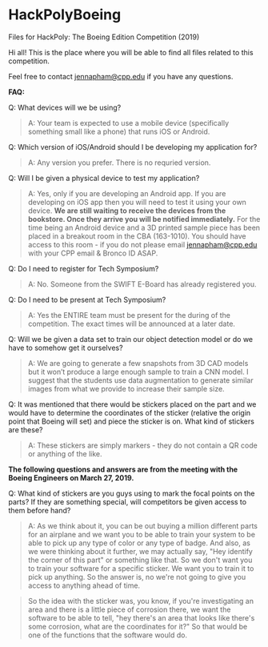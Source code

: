 # HackPolyBoeing
Files for HackPoly: The Boeing Edition Competition (2019)

Hi all! This is the place where you will be able to find all files related to this competition.

Feel free to contact jennapham@cpp.edu if you have any questions.

**FAQ:**

Q: What devices will we be using?

>A: Your team is expected to use a mobile device (specifically something small like a phone) that runs iOS or Android.

Q: Which version of iOS/Android should I be developing my application for?

>A: Any version you prefer. There is no requried version.

Q: Will I be given a physical device to test my application?

>A: Yes, only if you are developing an Android app. If you are developing on iOS app then you will need to test it using your own device. **We are still waiting to receive the devices from the bookstore. Once they arrive you will be notified immediately.** For the time being an Android device and a 3D printed sample piece has been placed in a breakout room in the CBA (163-1010). You should have access to this room - if you do not please email jennapham@cpp.edu with your CPP email & Bronco ID ASAP.

Q: Do I need to register for Tech Symposium?

>A: No. Someone from the SWIFT E-Board has already registered you.

Q: Do I need to be present at Tech Symposium?

>A: Yes the ENTIRE team must be present for the during of the competition. The exact times will be announced at a later date.

Q: Will we be given a data set to train our object detection model or do we have to somehow get it ourselves?

>A: We are going to generate a few snapshots from 3D CAD models but it won’t produce a large enough sample to train a CNN model. I suggest that the students use data augmentation to generate similar images from what we provide to increase their sample size.

Q: It was mentioned that there would be stickers placed on the part and we would have to determine the coordinates of the sticker (relative the origin point that Boeing will set) and piece the sticker is on. What kind of stickers are these?

>A: These stickers are simply markers - they do not contain a QR code or anything of the like.

**The following questions and answers are from the meeting with the Boeing Engineers on March 27, 2019.**

Q: What kind of stickers are you guys using to mark the focal points on the parts? If they are something special, will competitors be given access to them before hand?

>A: As we think about it, you can be out buying a million different parts for an airplane and we want you to be able to train your system to be able to pick up any type of color or any type of badge. And also, as we were thinking about it further, we may actually say, "Hey identify the corner of this part" or something like that. So we don't want you to train your software for a specific sticker. We want you to train it to pick up anything. So the answer is, no we're not going to give you access to anything ahead of time.

>So the idea with the sticker was, you know, if you're investigating an area and there is a little piece of corrosion there, we want the software to be able to tell, "hey there's an area that looks like there's some corrosion, what are the coordinates for it?" So that would be one of the functions that the software would do.
